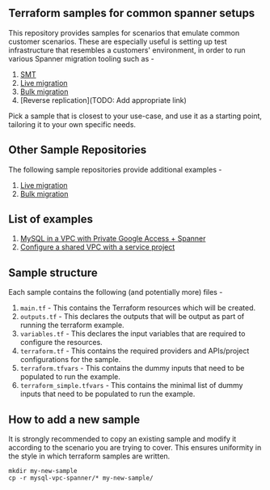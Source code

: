 ## Terraform samples for common spanner setups

This repository provides samples for scenarios that emulate common customer
scenarios. These are especially useful is setting up test infrastructure that
resembles
a customers' environment, in order to run various Spanner migration tooling such
as -

1. [SMT](https://googlecloudplatform.github.io/spanner-migration-tool/)
2. [Live migration](https://github.com/GoogleCloudPlatform/DataflowTemplates/blob/main/v2/datastream-to-spanner/README_Cloud_Datastream_to_Spanner.md)
3. [Bulk migration](https://github.com/GoogleCloudPlatform/DataflowTemplates/blob/main/v2/sourcedb-to-spanner/README_Sourcedb_to_Spanner_Flex.md)
4. [Reverse replication](TODO: Add appropriate link)

Pick a sample that is closest to your use-case, and use it as a starting point,
tailoring it to your own specific needs.

## Other Sample Repositories

The following sample repositories provide additional examples -

1. [Live migration](https://github.com/GoogleCloudPlatform/DataflowTemplates/blob/main/v2/datastream-to-spanner/terraform/samples)
2. [Bulk migration](https://github.com/GoogleCloudPlatform/DataflowTemplates/blob/main/v2/sourcedb-to-spanner/terraform/samples)

## List of examples

1. [MySQL in a VPC with Private Google Access + Spanner](mysql-vpc-spanner-test-infra/README.md)
2. [Configure a shared VPC with a service project](configure-shared-vpc/README.md)

## Sample structure

Each sample contains the following (and potentially more) files -

1. `main.tf` - This contains the Terraform resources which will be created.
2. `outputs.tf` - This declares the outputs that will be output as part of
   running the terraform example.
3. `variables.tf` - This declares the input variables that are required to
   configure the resources.
4. `terraform.tf` - This contains the required providers and APIs/project
   configurations for the sample.
5. `terraform.tfvars` - This contains the dummy inputs that need to be populated
   to run the example.
6. `terraform_simple.tfvars` - This contains the minimal list of dummy inputs
   that need to be populated to run the example.

## How to add a new sample

It is strongly recommended to copy an existing sample and modify it according to
the scenario you are trying to cover.
This ensures uniformity in the style in which terraform samples are written.

```shell
mkdir my-new-sample
cp -r mysql-vpc-spanner/* my-new-sample/
```